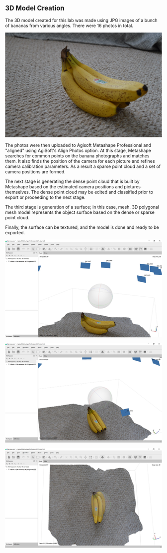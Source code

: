 ## 3D Model Creation
The 3D model created for this lab was made using JPG images of a bunch of bananas from various angles. There were 16 photos in total. 

![bananas](img/bananas.jpg)

The photos were then uploaded to Agisoft Metashape Professional and "aligned" using AgiSoft's Align Photos option. At this stage, Metashape searches for common points on the banana photographs and matches them. It also finds the position of the camera for each picture and refines camera calibration parameters. As a result a sparse point cloud and a set of camera positions are formed.


The next stage is generating the dense point cloud that is built by Metashape based on the estimated camera
positions and pictures themselves. The dense point cloud may be edited and classified prior to export or
proceeding to the next stage.


The third stage is generation of a surface; in this case, mesh. 3D polygonal mesh model represents
the object surface based on the dense or sparse point cloud. 

Finally, the surface can be textured, and the model is done and ready to be exported. 

![3DModel1](img/3DModel1.JPG)

![3DModel2](img/3DModel2.JPG)

![3DModel3](img/3DModel3.JPG)

